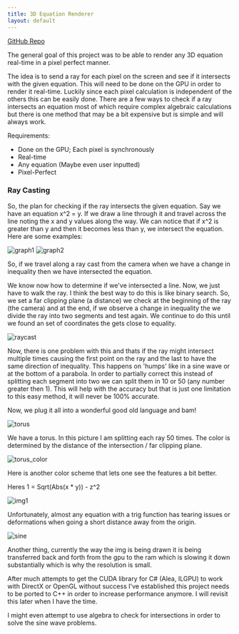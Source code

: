 ```yaml
---
title: 3D Equation Renderer
layout: default
---
```


[GitHub Repo]()

The general goal of this project was to be able to render any 3D equation real-time in a pixel perfect manner. 

The idea is to send a ray for each pixel on the screen and see if it intersects with the given equation. This will need to be done on the GPU in order to render it real-time. Luckily since each pixel calculation is independent of the others this can be easily done. There are a few ways to check if a ray intersects an equation most of which require complex algebraic calculations but there is one method that may be a bit expensive but is simple and will always work.

Requirements:
+ Done on the GPU; Each pixel is synchronously
+ Real-time
+ Any equation (Maybe even user inputted)
+ Pixel-Perfect

### Ray Casting

So, the plan for checking if the ray intersects the given equation. Say we have an equation x^2 = y. If we draw a line through it and travel across the line noting the x and y values along the way. We can notice that if x^2 is greater than y and then it becomes less than y, we intersect the equation. Here are some examples:

![graph1](graph.png) ![graph2](graph2.png)

So, if we travel along a ray cast from the camera when we have a change in inequality then we have intersected the equation.

We know now how to determine if we've intersected a line. Now, we just have to walk the ray. I think the best way to do this is like binary search. So, we set a far clipping plane (a distance) we check at the beginning of the ray (the camera) and at the end, if we observe a change in inequality the we divide the ray into two segments and test again. We continue to do this until we found an set of coordinates the gets close to equality.

![raycast](raycast.png)

Now, there is one problem with this and thats if the ray might intersect multiple times causing the first point on the ray and the last to have the same direction of inequality. This happens on 'humps' like in a sine wave or at the bottom of a parabola. In order to partially correct this instead of splitting each segment into two we can split them in 10 or 50 (any number greater then 1). This will help with the accuracy but that is just one limitation to this easy method, it will never be 100% accurate.

Now, we plug it all into a wonderful good old language and bam! 

![torus](torus.png)

We have a torus. In this picture I am splitting each ray 50 times. The color is determined by the distance of the intersection / far clipping plane.

![torus_color](torus_color.png)

Here is another color scheme that lets one see the features a bit better.

Heres 1 = Sqrt(Abs(x * y)) - z^2

![img1](img1.png)

Unfortunately, almost any equation with a trig function has tearing issues or deformations when going a short distance away from the origin.

![sine](sine.png)

Another thing, currently the way the img is being drawn it is being transferred back and forth from the gpu to the ram which is slowing it down substantially which is why the resolution is small. 

After much attempts to get the CUDA library for C# (Alea, ILGPU) to work with DirectX or OpenGL without success I've established this project needs to be ported to C++ in order to increase performance anymore. I will revisit this later when I have the time. 

I might even attempt to use algebra to check for intersections in order to solve the sine wave problems.